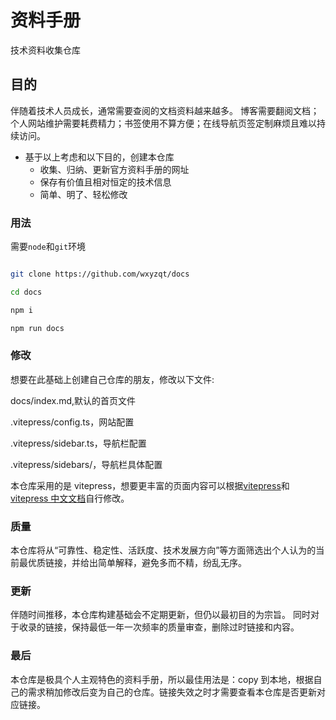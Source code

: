 # 资料手册

技术资料收集仓库

## 目的

伴随着技术人员成长，通常需要查阅的文档资料越来越多。
博客需要翻阅文档；个人网站维护需要耗费精力；书签使用不算方便；在线导航页签定制麻烦且难以持续访问。

- 基于以上考虑和以下目的，创建本仓库
  - 收集、归纳、更新官方资料手册的网址
  - 保存有价值且相对恒定的技术信息
  - 简单、明了、轻松修改

### 用法

需要`node`和`git`环境

```sh

git clone https://github.com/wxyzqt/docs

cd docs

npm i

npm run docs

```

### 修改

想要在此基础上创建自己仓库的朋友，修改以下文件:

docs/index.md,默认的首页文件

.vitepress/config.ts，网站配置

.vitepress/sidebar.ts，导航栏配置

.vitepress/sidebars/，导航栏具体配置

本仓库采用的是 vitepress，想要更丰富的页面内容可以根据[vitepress](https://github.com/vuejs/vitepress)和[vitepress 中文文档](https://vitepress.dev/zh/)自行修改。

### 质量

本仓库将从“可靠性、稳定性、活跃度、技术发展方向”等方面筛选出个人认为的当前最优质链接，并给出简单解释，避免多而不精，纷乱无序。

### 更新

伴随时间推移，本仓库构建基础会不定期更新，但仍以最初目的为宗旨。
同时对于收录的链接，保持最低一年一次频率的质量审查，删除过时链接和内容。

### 最后

本仓库是极具个人主观特色的资料手册，所以最佳用法是：copy 到本地，根据自己的需求稍加修改后变为自己的仓库。链接失效之时才需要查看本仓库是否更新对应链接。
